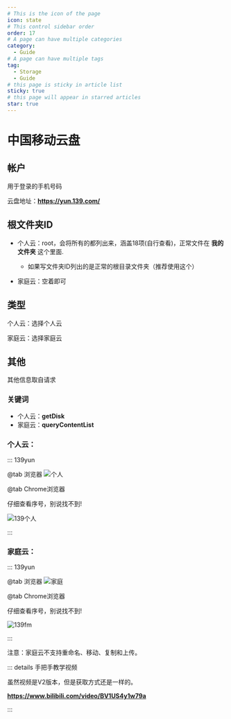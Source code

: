 ```yaml
---
# This is the icon of the page
icon: state
# This control sidebar order
order: 17
# A page can have multiple categories
category:
  - Guide
# A page can have multiple tags
tag:
  - Storage
  - Guide
# this page is sticky in article list
sticky: true
# this page will appear in starred articles
star: true
---
```


# 中国移动云盘

## 帐户

用于登录的手机号码

云盘地址：**https://yun.139.com/**

## 根文件夹ID

- 个人云：root，会将所有的都列出来，涵盖18项(自行查看)，正常文件在 **我的文件夹** 这个里面.
  - 如果写文件夹ID列出的是正常的根目录文件夹（推荐使用这个）

- 家庭云：空着即可

## 类型

个人云：选择个人云

家庭云：选择家庭云

## 其他

其他信息取自请求

### 关键词

- 个人云：**getDisk**
- 家庭云：**queryContentList**

### 个人云：

::: 139yun

@tab 浏览器
![个人](/img/drivers/139-personal.png)

@tab  Chrome浏览器

仔细查看序号，别说找不到!

![139个人](http://pic.rmb.bdstatic.com/bjh/e96ff114f93cf210db040f1c27d69d50.png)

:::
### 家庭云：

::: 139yun

@tab 浏览器
![家庭](/img/drivers/139-family.png)



@tab  Chrome浏览器

仔细查看序号，别说找不到!

![139fm](http://pic.rmb.bdstatic.com/bjh/cd40f9ba266567a0adeeebc44b8478ea.png)

:::

注意：家庭云不支持重命名、移动、复制和上传。

::: details 手把手教学视频

虽然视频是V2版本，但是获取方式还是一样的。

**https://www.bilibili.com/video/BV1US4y1w79a**

:::
